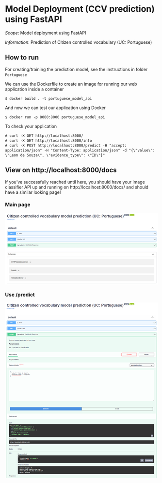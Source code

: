 # Model Deployment (CCV prediction) using FastAPI

*Scope*: Model deployment using FastAPI

*Information*: Prediction of Citizen controlled vocabulary (UC: Portuguese)

## How to run

For creating/training the prediction model, see the instructions in folder ``Portuguese``

We can use the Dockerfile to create an image for running our web application inside a container
```
$ docker build . -t portuguese_model_api
```
And now we can test our application using Docker
```
$ docker run -p 8000:8000 portuguese_model_api
```

To check your application
```
# curl -X GET http://localhost:8000/
# curl -X GET http://localhost:8000/info
# curl -X POST http://localhost:8000/predict -H "accept: application/json" -H "Content-Type: application/json" -d "{\"value\": \"Leon de Souza\", \"evidence_type\": \"ID\"}"
  ```


## View on http://localhost:8000/docs

If you’ve successfully reached until here, you should have your image classifier API up and running on http://localhost:8000/docs/ and should have a similar looking page!

### Main page

<p align="center">
<img src=".\images\image1.png" width = "800" alt="" align=center />
</p>

### Use /predict

<p align="center">
<img src=".\images\image2.png" width = "800" alt="" align=center />
</p>
